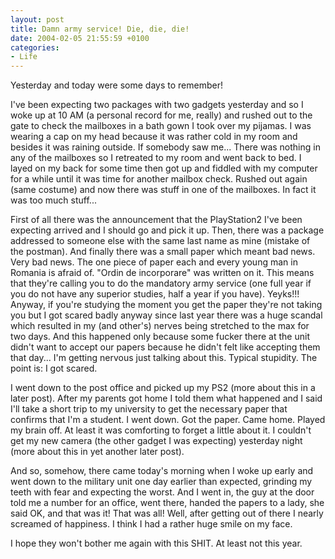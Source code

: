 ```yaml
---
layout: post
title: Damn army service! Die, die, die!
date: 2004-02-05 21:55:59 +0100
categories:
- Life
---
```

Yesterday and today were some days to remember!

I've been expecting two packages with two gadgets yesterday and so I woke up at 10 AM (a personal record for me, really) and rushed out to the gate to check the mailboxes in a bath gown I took over my pijamas. I was wearing a cap on my head because it was rather cold in my room and besides it was raining outside. If somebody saw me... There was nothing in any of the mailboxes so I retreated to my room and went back to bed. I layed on my back for some time then got up and fiddled with my computer for a while until it was time for another mailbox check. Rushed out again (same costume) and now there was stuff in one of the mailboxes. In fact it was too much stuff...

First of all there was the announcement that the PlayStation2 I've been expecting arrived and I should go and pick it up. Then, there was a package addressed to someone else with the same last name as mine (mistake of the postman). And finally there was a small paper which meant bad news. Very bad news. The one piece of paper each and every young man in Romania is afraid of. "Ordin de incorporare" was written on it. This means that they're calling you to do the mandatory army service (one full year if you do not have any superior studies, half a year if you have). Yeyks!!! Anyway, if you're studying the moment you get the paper they're not taking you but I got scared badly anyway since last year there was a huge scandal which resulted in my (and other's) nerves being stretched to the max for two days. And this happened only because some fucker there at the unit didn't want to accept our papers because he didn't felt like accepting them that day... I'm getting nervous just talking about this. Typical stupidity. The point is: I got scared.

I went down to the post office and picked up my PS2 (more about this in a later post). After my parents got home I told them what happened and I said I'll take a short trip to my university to get the necessary paper that confirms that I'm a student. I went down. Got the paper. Came home. Played my brain off. At least it was comforting to forget a little about it. I couldn't get my new camera (the other gadget I was expecting) yesterday night (more about this in yet another later post).

And so, somehow, there came today's morning when I woke up early and went down to the military unit one day earlier than expected, grinding my teeth with fear and expecting the worst. And I went in, the guy at the door told me a number for an office, went there, handed the papers to a lady, she said OK, and that was it! That was all! Well, after getting out of there I nearly screamed of happiness. I think I had a rather huge smile on my face.

I hope they won't bother me again with this SHIT. At least not this year.


